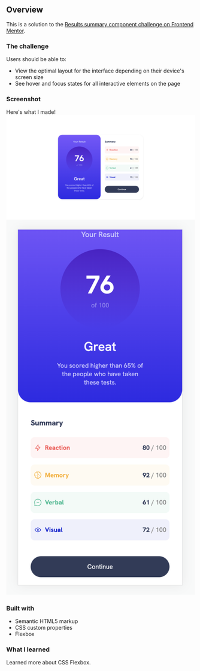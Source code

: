 ## Overview
This is a solution to the [Results summary component challenge on Frontend Mentor](https://www.frontendmentor.io/challenges/results-summary-component-CE_K6s0maV).

### The challenge
Users should be able to:

- View the optimal layout for the interface depending on their device's screen size
- See hover and focus states for all interactive elements on the page

### Screenshot
Here's what I made!
![Desktop view](/preview/result-summary-component-desktop-view.png)
![Mobile view](/preview/result-summary-component-mobile-view.png)

### Built with
- Semantic HTML5 markup
- CSS custom properties
- Flexbox

### What I learned
Learned more about CSS Flexbox.
